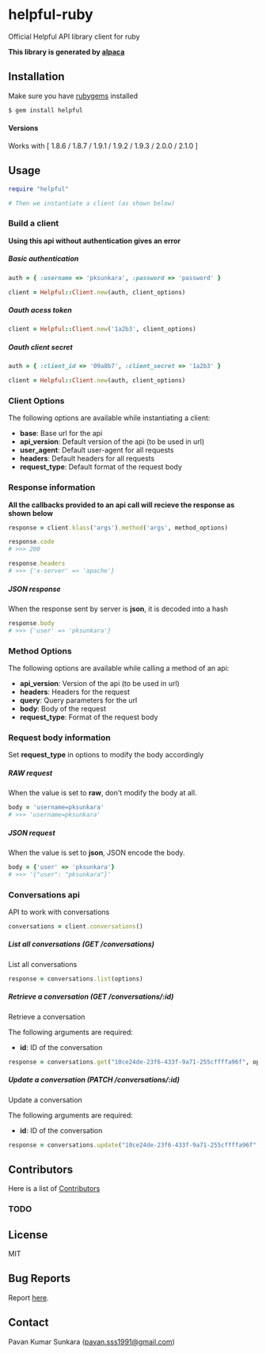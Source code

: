 # helpful-ruby

Official Helpful API library client for ruby

__This library is generated by [alpaca](https://github.com/pksunkara/alpaca)__

## Installation

Make sure you have [rubygems](https://rubygems.org) installed

```bash
$ gem install helpful
```

#### Versions

Works with [ 1.8.6 / 1.8.7 / 1.9.1 / 1.9.2 / 1.9.3 / 2.0.0 / 2.1.0 ]

## Usage

```ruby
require "helpful"

# Then we instantiate a client (as shown below)
```

### Build a client

__Using this api without authentication gives an error__

##### Basic authentication

```ruby
auth = { :username => 'pksunkara', :password => 'password' }

client = Helpful::Client.new(auth, client_options)
```

##### Oauth acess token

```ruby
client = Helpful::Client.new('1a2b3', client_options)
```

##### Oauth client secret

```ruby
auth = { :client_id => '09a8b7', :client_secret => '1a2b3' }

client = Helpful::Client.new(auth, client_options)
```

### Client Options

The following options are available while instantiating a client:

 * __base__: Base url for the api
 * __api_version__: Default version of the api (to be used in url)
 * __user_agent__: Default user-agent for all requests
 * __headers__: Default headers for all requests
 * __request_type__: Default format of the request body

### Response information

__All the callbacks provided to an api call will recieve the response as shown below__

```ruby
response = client.klass('args').method('args', method_options)

response.code
# >>> 200

response.headers
# >>> {'x-server' => 'apache'}
```

##### JSON response

When the response sent by server is __json__, it is decoded into a hash

```ruby
response.body
# >>> {'user' => 'pksunkara'}
```

### Method Options

The following options are available while calling a method of an api:

 * __api_version__: Version of the api (to be used in url)
 * __headers__: Headers for the request
 * __query__: Query parameters for the url
 * __body__: Body of the request
 * __request_type__: Format of the request body

### Request body information

Set __request_type__ in options to modify the body accordingly

##### RAW request

When the value is set to __raw__, don't modify the body at all.

```ruby
body = 'username=pksunkara'
# >>> 'username=pksunkara'
```

##### JSON request

When the value is set to __json__, JSON encode the body.

```ruby
body = {'user' => 'pksunkara'}
# >>> '{"user": "pksunkara"}'
```

### Conversations api

API to work with conversations

```ruby
conversations = client.conversations()
```

##### List all conversations (GET /conversations)

List all conversations

```ruby
response = conversations.list(options)
```

##### Retrieve a conversation (GET /conversations/:id)

Retrieve a conversation

The following arguments are required:

 * __id__: ID of the conversation

```ruby
response = conversations.get("10ce24de-23f6-433f-9a71-255cffffa96f", options)
```

##### Update a conversation (PATCH /conversations/:id)

Update a conversation

The following arguments are required:

 * __id__: ID of the conversation

```ruby
response = conversations.update("10ce24de-23f6-433f-9a71-255cffffa96f", options)
```

## Contributors
Here is a list of [Contributors](https://github.com/asm-helpful/helpful-ruby/contributors)

### TODO

## License
MIT

## Bug Reports
Report [here](https://github.com/asm-helpful/helpful-ruby/issues).

## Contact
Pavan Kumar Sunkara (pavan.sss1991@gmail.com)
